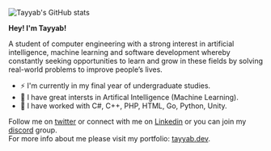 ![Tayyab's GitHub stats](https://github-readme-stats.vercel.app/api?username=Ifera&theme=github_dark&show_icons=true)

**Hey! I'm Tayyab!** 

A student of computer engineering with a strong interest in artificial intelligence, machine learning and software development whereby constantly seeking opportunities to learn and grow in these fields by solving real-world problems to improve people’s lives.

- ⚡ I'm currently in my final year of undergraduate studies.
- 🌱 I have great intersts in Artifical Intelligence (Machine Learning).
- 🔭 I have worked with C#, C++, PHP, HTML, Go, Python, Unity.

Follow me on [twitter](https://twitter.com/ifera_tr) or connect with me on [Linkedin](https://www.linkedin.com/in/tayyabrashid-tr/) or you can join my [discord](https://discord.tayyab.dev/) group.<br />
For more info about me please visit my portfolio: [tayyab.dev](https://tayyab.dev).

<!--
**Ifera/Ifera** is a ✨ _special_ ✨ repository because its `README.md` (this file) appears on your GitHub profile.

Here are some ideas to get you started:

- 🔭 I’m currently working on ...
- 🌱 I’m currently learning ...
- 👯 I’m looking to collaborate on ...
- 🤔 I’m looking for help with ...
- 💬 Ask me about ...
- 📫 How to reach me: ...
- 😄 Pronouns: ...
- ⚡ Fun fact: ...
-->
